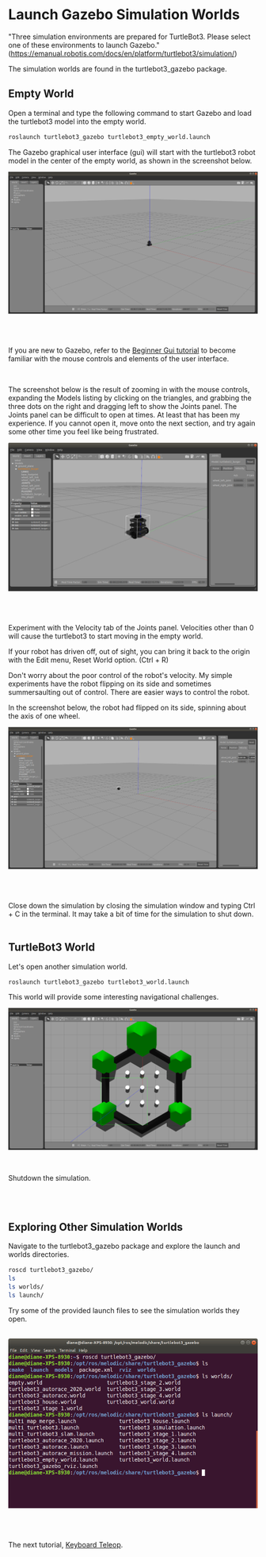 # Launch Gazebo Simulation Worlds

"Three simulation environments are prepared for TurtleBot3. Please select one of these environments to launch Gazebo."(https://emanual.robotis.com/docs/en/platform/turtlebot3/simulation/)

The simulation worlds are found in the turtlebot3_gazebo package.


## Empty World

Open a terminal and type the following command to start Gazebo and load the turtlebot3 model into the empty world.

```bash
roslaunch turtlebot3_gazebo turtlebot3_empty_world.launch 
```

The Gazebo graphical user interface (gui) will start with the turtlebot3 robot model in the center of the empty world, as shown in the screenshot below.  

![empty world](./images/empty_world.png)

</br></br>

If you are new to Gazebo, refer to the [Beginner Gui tutorial](http://gazebosim.org/tutorials?tut=guided_b2&cat=) to become familiar with the mouse controls and elements of the user interface.

</br>

The screenshot below is the result of zooming in with the mouse controls, expanding the Models listing by clicking on the triangles, and grabbing the three dots on the right and dragging left to show the Joints panel. The Joints panel can be difficult to open at times. At least that has been my experience. If you cannot open it, move onto the next section, and try again some other time you feel like being frustrated.

![joints panel](./images/joints_panel.png)

</br></br>

Experiment with the Velocity tab of the Joints panel. Velocities other than 0 will cause the turtlebot3 to start moving in the empty world.

If your robot has driven off, out of sight, you can bring it back to the origin with the Edit menu, Reset World option. (Ctrl + R)

Don't worry about the poor control of the robot's velocity. My simple experiments have the robot flipping on its side and sometimes summersaulting out of control. There are easier ways to control the robot.

In the screenshot below, the robot had flipped on its side, spinning about the axis of one wheel.

![crazy joint velocity](./images/crazy_joint_velocity.png)

</br></br>

Close down the simulation by closing the simulation window and typing Ctrl + C in the terminal. It may take a bit of time for the simulation to shut down.
</br></br>

## TurtleBot3 World

Let's open another simulation world.

```bash
roslaunch turtlebot3_gazebo turtlebot3_world.launch 
```

This world will provide some interesting navigational challenges.

![turtlebot3_world](./images/turtlebot3_world.png)

</br>

Shutdown the simulation.

</br></br>

## Exploring Other Simulation Worlds

Navigate to the turtlebot3_gazebo package and explore the launch and worlds directories.

```bash
roscd turtlebot3_gazebo/
ls 
ls worlds/
ls launch/
```

Try some of the provided launch files to see the simulation worlds they open. 
</br></br>

![turtlebot3_gazebo directory](./images/turtlebot3_gazebo_directory.png)

</br></br>

The next tutorial, [Keyboard Teleop](.keyboardTeleop.md).